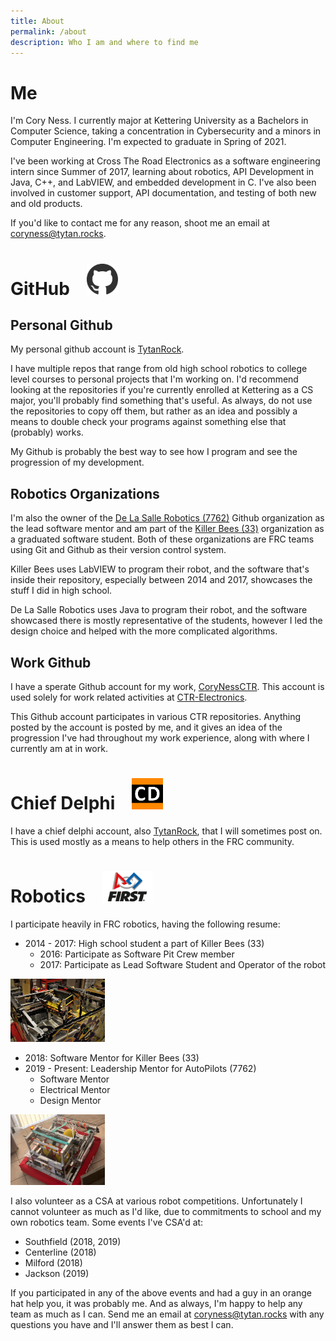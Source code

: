 ```yaml
---
title: About 
permalink: /about
description: Who I am and where to find me 
---
```

# Me
I'm Cory Ness. 
I currently major at Kettering University as a Bachelors in Computer Science, taking a concentration in Cybersecurity and a minors in Computer Engineering.
I'm expected to graduate in Spring of 2021.

I've been working at Cross The Road Electronics as a software engineering intern since Summer of 2017, learning about robotics, API Development in Java, C++, and LabVIEW, and embedded development in C.
I've also been involved in customer support, API documentation, and testing of both new and old products.

If you'd like to contact me for any reason, shoot me an email at [coryness@tytan.rocks](mailto:coryness@tytan.rocks). 

# GitHub <a href="https://github.com"> <img src="/assets/images/other/github-mark.png" alt="GitHub" style="margin-left:20px;width:50px;height:50px;"> </a>

## Personal Github
My personal github account is [TytanRock](https://github.com/TytanRock).

I have multiple repos that range from old high school robotics to college level courses to personal projects that I'm working on.
I'd recommend looking at the repositories if you're currently enrolled at Kettering as a CS major, you'll probably find something that's useful.
As always, do not use the repositories to copy off them, but rather as an idea and possibly a means to double check your programs against something else that (probably) works.

My Github is probably the best way to see how I program and see the progression of my development.

## Robotics Organizations
I'm also the owner of the [De La Salle Robotics (7762)](https://github.com/De-La-Salle-Robotics) Github organization as the lead software mentor and am part of the [Killer Bees (33)](https://github.com/FRC33) organization as a graduated software student.
Both of these organizations are FRC teams using Git and Github as their version control system.

Killer Bees uses LabVIEW to program their robot, and the software that's inside their repository, especially between 2014 and 2017, showcases the stuff I did in high school.

De La Salle Robotics uses Java to program their robot, and the software showcased there is mostly representative of the students, however I led the design choice and helped with the more complicated algorithms.

## Work Github
I have a sperate Github account for my work, [CoryNessCTR](https://github.com/CoryNessCTR).
This account is used solely for work related activities at [CTR-Electronics](http://www.ctr-electronics.com/).

This Github account participates in various CTR repositories.
Anything posted by the account is posted by me, and it gives an idea of the progression I've had throughout my work experience, along with where I currently am at in work.

# Chief Delphi <a href="https://www.chiefdelphi.com/"> <img src="/assets/images/other/ChiefDelphi-mark.png" alt="Chief Delphi" style="margin-left:20px;width:50px;height:50px"> </a>
I have a chief delphi account, also [TytanRock](https://www.chiefdelphi.com/u/TytanRock/), that I will sometimes post on.
This is used mostly as a means to help others in the FRC community.

# Robotics <a href="https://www.firstinspires.org/robotics/frc"> <img src="/assets/images/other/FIRST-V.png" alt="Image of FRC logo" style="margin-left:20px; width:80px;height:50px"> </a>

I participate heavily in FRC robotics, having the following resume:
 - 2014 - 2017: High school student a part of Killer Bees (33)
   - 2016: Participate as Software Pit Crew member
   - 2017: Participate as Lead Software Student and Operator of the robot

<img src="/assets/images/other/BuzzXXII.png" alt="Image of the Killer Bee's 2017 robot" title="Killer Bee's Robot during my Senior Year" style="width:30%;height=30%">

 - 2018: Software Mentor for Killer Bees (33)
 - 2019 - Present: Leadership Mentor for AutoPilots (7762)
   - Software Mentor
   - Electrical Mentor
   - Design Mentor

<img src="/assets/images/other/Maverick2.jpg" alt="Image of Autopilot's Robot" title="Autopilot's Robot for the 2020 season" style="width:30%;height:30%">

I also volunteer as a CSA at various robot competitions. 
Unfortunately I cannot volunteer as much as I'd like, due to commitments to school and my own robotics team.
Some events I've CSA'd at:
 - Southfield (2018, 2019)
 - Centerline (2018)
 - Milford (2018)
 - Jackson (2019)

If you participated in any of the above events and had a guy in an orange hat help you, it was probably me.
And as always, I'm happy to help any team as much as I can. Send me an email at coryness@tytan.rocks with any questions you have and I'll answer them as best I can.


